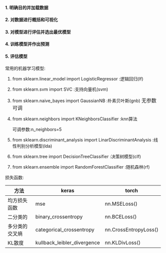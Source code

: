 #### 1. 明确目的并加载数据

#### 2. 对数据进行概括和可视化

#### 3. 对模型进行评估并选出最优模型

#### 4. 训练模型并作出预测

#### 5. 评估模型



常用的机器学习模型:

1. from sklearn.linear_model import LogisticRegressor  :逻辑回归(lf)

2. from sklearn.svm import SVC  :支持向量机(svm)

3. from sklearn.naive_bayes import GaussianNB  :朴素贝叶斯(gnb)   <font size=3>无参数可调</font>

4. from sklearn.neighbors import KNeighborsClassifier :knn算法     

   可调参数:n_neighbors=5

5. from sklearn.discriminant_analysis import LinarDiscriminantAnalysis  :线性判别分析模型(lda)

6. from sklearn.tree import DecisionTreeClassifier :决策树模型(clf)

7. from sklearn.ensemble import RandomForestClassifier :随机森林(rf)  

损失函数:

| 方法           | keras                       | torch                 |
| -------------- | --------------------------- | --------------------- |
| 均方损失函数   | mse                         | nn.MSELoss()          |
| 二分类的       | binary_crossentropy         | nn.BCELoss()          |
| 多分类的交叉熵 | categorical_crossentropy    | nn.CrossEntropyLoss() |
| KL散度         | kullback_leibler_divergence | nn.KLDivLoss()        |